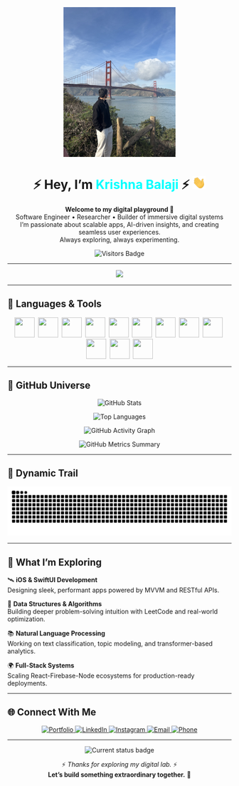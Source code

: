 <p align="center">
  <img src="https://github.com/krishna31102004/krishna31102004/blob/main/IMG_1552.jpg" alt="Golden Gate" width="50%"/>
</p>

<h1 align="center">
  ⚡ Hey, I’m <span style="color:#00FFFF;">Krishna Balaji</span> ⚡
  <img src="https://raw.githubusercontent.com/ABSphreak/ABSphreak/master/gifs/Hi.gif" width="30px">
</h1>

<p align="center">
  <strong>Welcome to my digital playground 🌌</strong><br>
  Software Engineer • Researcher • Builder of immersive digital systems<br>
  I’m passionate about scalable apps, AI-driven insights, and creating seamless user experiences.<br>
  Always exploring, always experimenting.
</p>

<p align="center">
  <img src="https://visitor-badge.laobi.icu/badge?page_id=krishna31102004.krishna31102004" alt="Visitors Badge"> 
</p>

---

<div align="center">
  <img src="https://img.shields.io/badge/⚙️%20Building%20Tomorrow's%20Tech%20Today-black?style=for-the-badge&logo=vercel&logoColor=white" />
</div>

---

## 🌈 Languages & Tools

<p align="center">
  <img src="https://cdn.jsdelivr.net/gh/devicons/devicon/icons/python/python-original.svg" width="45" height="45"/>&nbsp;
  <img src="https://cdn.jsdelivr.net/gh/devicons/devicon/icons/javascript/javascript-plain.svg" width="45" height="45"/>&nbsp;
  <img src="https://cdn.jsdelivr.net/gh/devicons/devicon/icons/html5/html5-original.svg" width="45" height="45"/>&nbsp;
  <img src="https://cdn.jsdelivr.net/gh/devicons/devicon/icons/css3/css3-original.svg" width="45" height="45"/>&nbsp;
  <img src="https://cdn.jsdelivr.net/gh/devicons/devicon/icons/react/react-original.svg" width="45" height="45"/>&nbsp;
  <img src="https://cdn.jsdelivr.net/gh/devicons/devicon/icons/nodejs/nodejs-original.svg" width="45" height="45"/>&nbsp;
  <img src="https://cdn.jsdelivr.net/gh/devicons/devicon/icons/mysql/mysql-original.svg" width="45" height="45"/>&nbsp;
  <img src="https://cdn.jsdelivr.net/gh/devicons/devicon/icons/firebase/firebase-plain.svg" width="45" height="45"/>&nbsp;
  <img src="https://cdn.jsdelivr.net/gh/devicons/devicon/icons/swift/swift-original.svg" width="45" height="45"/>&nbsp;
  <img src="https://cdn.jsdelivr.net/gh/devicons/devicon/icons/git/git-original.svg" width="45" height="45"/>&nbsp;
  <img src="https://cdn.jsdelivr.net/gh/devicons/devicon/icons/github/github-original.svg" width="45" height="45"/>&nbsp;
  <img src="https://cdn.jsdelivr.net/gh/devicons/devicon/icons/vscode/vscode-original.svg" width="45" height="45"/>
</p>

---

## 💫 GitHub Universe

<!-- GitHub Readme Stats -->
<p align="center">
  <img src="https://github-readme-stats.vercel.app/api?username=krishna31102004&show_icons=true&theme=radical" alt="GitHub Stats" />
</p>

<!-- Most Used Languages -->
<p align="center">
  <img src="https://github-readme-stats.vercel.app/api/top-langs/?username=krishna31102004&layout=compact&theme=radical" alt="Top Languages" />
</p>

<!-- GitHub Activity Graph -->
<p align="center">
  <img src="https://github-readme-activity-graph.vercel.app/graph?username=krishna31102004&theme=react-dark&hide_border=true&area=true" alt="GitHub Activity Graph" />
</p>

<!-- GitHub Metrics Card -->
<p align="center">
  <img src="https://github-profile-summary-cards.vercel.app/api/cards/profile-details?username=krishna31102004&theme=radical" alt="GitHub Metrics Summary" />
</p>


---

## 🧬 Dynamic Trail

<p align="center">
  <img src="https://raw.githubusercontent.com/krishna31102004/snk/refs/heads/output/github-contribution-grid-snake.svg" alt="Snake Animation"/>
</p>

---

## 🚀 What I’m Exploring

🛰️ **iOS & SwiftUI Development**  
Designing sleek, performant apps powered by MVVM and RESTful APIs.

🧠 **Data Structures & Algorithms**  
Building deeper problem-solving intuition with LeetCode and real-world optimization.

📚 **Natural Language Processing**  
Working on text classification, topic modeling, and transformer-based analytics.

🌍 **Full-Stack Systems**  
Scaling React-Firebase-Node ecosystems for production-ready deployments.

---

## 🌐 Connect With Me

<p align="center">
  <a href="https://krishnabalaji.dev" target="_blank">
    <img src="https://img.shields.io/badge/Portfolio-000000.svg?style=for-the-badge&logo=vercel&logoColor=white" alt="Portfolio"/>
  </a>
  <a href="https://www.linkedin.com/in/krishna-balaji-53785a257/" target="_blank">
    <img src="https://img.shields.io/badge/LinkedIn-0077B5.svg?style=for-the-badge&logo=linkedin&logoColor=white" alt="LinkedIn"/>
  </a>
  <a href="https://instagram.com/kb4086" target="_blank">
    <img src="https://img.shields.io/badge/Instagram-E4405F.svg?style=for-the-badge&logo=instagram&logoColor=white" alt="Instagram"/>
  </a>
  <a href="mailto:krishna311004@gmail.com" target="_blank">
    <img src="https://img.shields.io/badge/Email-D14836.svg?style=for-the-badge&logo=gmail&logoColor=white" alt="Email"/>
  </a>
  <a href="tel:+14802341166" target="_blank">
    <img src="https://img.shields.io/badge/Call%20Me-1(480)234--1166-1E90FF?style=for-the-badge&logo=phone&logoColor=white" alt="Phone"/>
  </a>
</p>

---

<p align="center">
  <img src="https://img.shields.io/badge/Status-Online%20∙%20Building%20cool%20things-00FFFF?style=for-the-badge&logo=github&logoColor=000000" alt="Current status badge"/>
</p>

<p align="center">
  ⚡ <em>Thanks for exploring my digital lab.</em> ⚡<br>
  <strong>Let’s build something extraordinary together.</strong> 🌠
</p>
